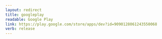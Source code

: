 ```yaml
---
layout: redirect
title: googleplay
readable: Google Play
link: https://play.google.com/store/apps/dev?id=9090128061243550068
verb: release
---
```

